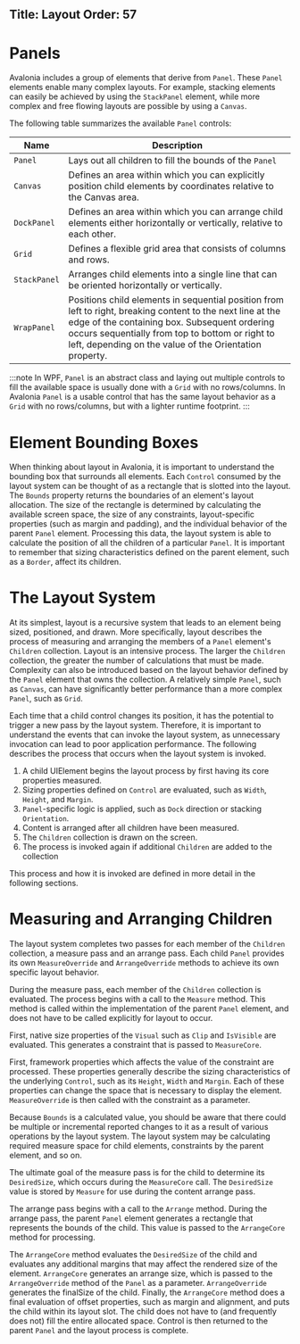 Title: Layout
Order: 57
---

# Panels

Avalonia includes a group of elements that derive from `Panel`. These `Panel` elements enable many complex layouts. For example, stacking elements can easily be achieved by using the `StackPanel` element, while more complex and free flowing layouts are possible by using a `Canvas`.

The following table summarizes the available `Panel` controls:

|Name|Description|
|----|-----------|
|`Panel`|Lays out all children to fill the bounds of the `Panel`
|`Canvas`|Defines an area within which you can explicitly position child elements by coordinates relative to the Canvas area.
|`DockPanel`|Defines an area within which you can arrange child elements either horizontally or vertically, relative to each other.
|`Grid`|Defines a flexible grid area that consists of columns and rows.
|`StackPanel`|Arranges child elements into a single line that can be oriented horizontally or vertically.
|`WrapPanel`|Positions child elements in sequential position from left to right, breaking content to the next line at the edge of the containing box. Subsequent ordering occurs sequentially from top to bottom or right to left, depending on the value of the Orientation property.

:::note
In WPF, `Panel` is an abstract class and laying out multiple controls to fill the available space is usually done with a `Grid` with no rows/columns. In Avalonia `Panel` is a usable control that has the same layout behavior as a `Grid` with no rows/columns, but with a lighter runtime footprint.
:::

# Element Bounding Boxes

When thinking about layout in Avalonia, it is important to understand the bounding box that surrounds all elements. Each `Control` consumed by the layout system can be thought of as a rectangle that is slotted into the layout. The `Bounds` property returns the boundaries of an element's layout allocation. The size of the rectangle is determined by calculating the available screen space, the size of any constraints, layout-specific properties (such as margin and padding), and the individual behavior of the parent `Panel` element. Processing this data, the layout system is able to calculate the position of all the children of a particular `Panel`. It is important to remember that sizing characteristics defined on the parent element, such as a `Border`, affect its children.

# The Layout System

At its simplest, layout is a recursive system that leads to an element being sized, positioned, and drawn. More specifically, layout describes the process of measuring and arranging the members of a `Panel` element's `Children` collection. Layout is an intensive process. The larger the `Children` collection, the greater the number of calculations that must be made. Complexity can also be introduced based on the layout behavior defined by the `Panel` element that owns the collection. A relatively simple `Panel`, such as `Canvas`, can have significantly better performance than a more complex `Panel`, such as `Grid`.

Each time that a child control changes its position, it has the potential to trigger a new pass by the layout system. Therefore, it is important to understand the events that can invoke the layout system, as unnecessary invocation can lead to poor application performance. The following describes the process that occurs when the layout system is invoked.

1. A child UIElement begins the layout process by first having its core properties measured.
2. Sizing properties defined on `Control` are evaluated, such as `Width`, `Height`, and `Margin`.
3. `Panel`-specific logic is applied, such as `Dock` direction or stacking `Orientation`.
4. Content is arranged after all children have been measured.
5. The `Children` collection is drawn on the screen.
6. The process is invoked again if additional `Children` are added to the collection

This process and how it is invoked are defined in more detail in the following sections.

# Measuring and Arranging Children

The layout system completes two passes for each member of the `Children` collection, a measure pass and an arrange pass. Each child `Panel` provides its own `MeasureOverride` and `ArrangeOverride` methods to achieve its own specific layout behavior.

During the measure pass, each member of the `Children` collection is evaluated. The process begins with a call to the `Measure` method. This method is called within the implementation of the parent `Panel` element, and does not have to be called explicitly for layout to occur.

First, native size properties of the `Visual` such as `Clip` and `IsVisible` are evaluated. This generates a constraint that is passed to `MeasureCore`.

First, framework properties which affects the value of the constraint are processed. These properties generally describe the sizing characteristics of the underlying `Control`, such as its `Height`, `Width` and `Margin`. Each of these properties can change the space that is necessary to display the element. `MeasureOverride` is then called with the constraint as a parameter.

Because `Bounds` is a calculated value, you should be aware that there could be multiple or incremental reported changes to it as a result of various operations by the layout system. The layout system may be calculating required measure space for child elements, constraints by the parent element, and so on.

The ultimate goal of the measure pass is for the child to determine its `DesiredSize`, which occurs during the `MeasureCore` call. The `DesiredSize` value is stored by `Measure` for use during the content arrange pass.

The arrange pass begins with a call to the `Arrange` method. During the arrange pass, the parent `Panel` element generates a rectangle that represents the bounds of the child. This value is passed to the `ArrangeCore` method for processing.

The `ArrangeCore` method evaluates the `DesiredSize` of the child and evaluates any additional margins that may affect the rendered size of the element. `ArrangeCore` generates an arrange size, which is passed to the `ArrangeOverride` method of the `Panel` as a parameter. `ArrangeOverride` generates the finalSize of the child. Finally, the `ArrangeCore` method does a final evaluation of offset properties, such as margin and alignment, and puts the child within its layout slot. The child does not have to (and frequently does not) fill the entire allocated space. Control is then returned to the parent `Panel` and the layout process is complete.
